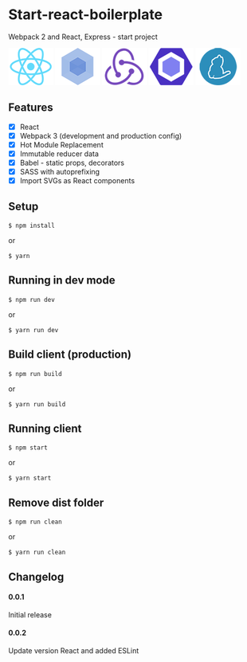 # Start-react-boilerplate

Webpack 2 and React, Express - start project


[![React](/internals/img/react-padded-90.png)](https://facebook.github.io/react/)
[![Webpack](/internals/img/webpack-padded-90.png)](https://webpack.github.io/)
[![Redux](/internals/img/redux-padded-90.png)](http://redux.js.org/)
[![ESLint](/internals/img/eslint-padded-90.png)](http://eslint.org/)
[![Yarn](/internals/img/yarn-padded-90.png)](https://yarnpkg.com/)

## Features

- [x] React
- [x] Webpack 3 (development and production config)
- [x] Hot Module Replacement
- [x] Immutable reducer data
- [x] Babel - static props, decorators
- [x] SASS with autoprefixing
- [x] Import SVGs as React components

## Setup

```
$ npm install
```
or

```
$ yarn
```

## Running in dev mode

```
$ npm run dev
```
or

```
$ yarn run dev
```

## Build client (production)

```
$ npm run build
```
or

```
$ yarn run build
```

## Running client

```
$ npm start
```
or

```
$ yarn start
```

## Remove dist folder

```
$ npm run clean
```
or

```
$ yarn run clean
```

## Changelog

#### 0.0.1

Initial release

#### 0.0.2

Update version React and added ESLint